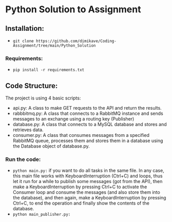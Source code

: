 # Python Solution to Assignment

## Installation:
- `git clone https://github.com/dimikave/Coding-Assignment/tree/main/Python_Solution`

### Requirements:
- `pip install -r requirements.txt`

## Code Structure:
The project is using 4 basic scripts:

- api.py: A class to make GET requests to the API and return the results.
- rabbbitmq.py: A class that connects to a RabbitMQ instance and sends messages to an exchange using a routing key (Publisher)
- database.py: A class that connects to a MySQL database and stores and retrieves data.
- consumer.py: A class that consumes messages from a specified RabbitMQ queue, processes them and stores them in a database using the Database object of database.py.

### Run the code:
- `python main.py:` if you want to do all tasks in the same file. In any case, this main file works with KeyboardInterruption (Ctrl+C) and loops, thus let it run for a while to publish some messages (got from the API), then make a KeyboardInterruption by pressing Ctrl+C to activate the Consumer loop and consume the messages (and also store them into the database), and then again, make a KeyboardInterruption by pressing Ctrl+C, to end the operation and finally show the contents of the database.
- `python main_publisher.py:`
